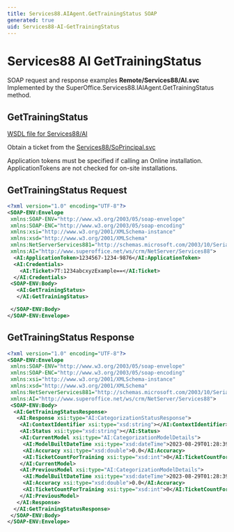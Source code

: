```yaml
---
title: Services88.AIAgent.GetTrainingStatus SOAP
generated: true
uid: Services88-AI-GetTrainingStatus
---
```


# Services88 AI GetTrainingStatus

SOAP request and response examples **Remote/Services88/AI.svc**
Implemented by the <see cref="M:SuperOffice.Services88.IAIAgent.GetTrainingStatus">SuperOffice.Services88.IAIAgent.GetTrainingStatus</see> method.

## GetTrainingStatus





[WSDL file for Services88/AI](../Services88-AI.md)

Obtain a ticket from the [Services88/SoPrincipal.svc](../SoPrincipal/index.md)

Application tokens must be specified if calling an Online installation. ApplicationTokens are not checked for on-site installations.

## GetTrainingStatus Request

```xml
<?xml version="1.0" encoding="UTF-8"?>
<SOAP-ENV:Envelope
 xmlns:SOAP-ENV="http://www.w3.org/2003/05/soap-envelope"
 xmlns:SOAP-ENC="http://www.w3.org/2003/05/soap-encoding"
 xmlns:xsi="http://www.w3.org/2001/XMLSchema-instance"
 xmlns:xsd="http://www.w3.org/2001/XMLSchema"
 xmlns:NetServerServices881="http://schemas.microsoft.com/2003/10/Serialization/"
 xmlns:AI="http://www.superoffice.net/ws/crm/NetServer/Services88">
  <AI:ApplicationToken>1234567-1234-9876</AI:ApplicationToken>
  <AI:Credentials>
    <AI:Ticket>7T:1234abcxyzExample==</AI:Ticket>
  </AI:Credentials>
 <SOAP-ENV:Body>
   <AI:GetTrainingStatus>
   </AI:GetTrainingStatus>

 </SOAP-ENV:Body>
</SOAP-ENV:Envelope>

```


## GetTrainingStatus Response

```xml
<?xml version="1.0" encoding="UTF-8"?>
<SOAP-ENV:Envelope
 xmlns:SOAP-ENV="http://www.w3.org/2003/05/soap-envelope"
 xmlns:SOAP-ENC="http://www.w3.org/2003/05/soap-encoding"
 xmlns:xsi="http://www.w3.org/2001/XMLSchema-instance"
 xmlns:xsd="http://www.w3.org/2001/XMLSchema"
 xmlns:NetServerServices881="http://schemas.microsoft.com/2003/10/Serialization/"
 xmlns:AI="http://www.superoffice.net/ws/crm/NetServer/Services88">
 <SOAP-ENV:Body>
  <AI:GetTrainingStatusResponse>
   <AI:Response xsi:type="AI:CategorizationStatusResponse">
    <AI:ContextIdentifier xsi:type="xsd:string"></AI:ContextIdentifier>
    <AI:Status xsi:type="xsd:string"></AI:Status>
    <AI:CurrentModel xsi:type="AI:CategorizationModelDetails">
     <AI:ModelBuiltDateTime xsi:type="xsd:dateTime">2023-08-29T01:28:39Z</AI:ModelBuiltDateTime>
     <AI:Accuracy xsi:type="xsd:double">0.0</AI:Accuracy>
     <AI:TicketCountForTraining xsi:type="xsd:int">0</AI:TicketCountForTraining>
    </AI:CurrentModel>
    <AI:PreviousModel xsi:type="AI:CategorizationModelDetails">
     <AI:ModelBuiltDateTime xsi:type="xsd:dateTime">2023-08-29T01:28:39Z</AI:ModelBuiltDateTime>
     <AI:Accuracy xsi:type="xsd:double">0.0</AI:Accuracy>
     <AI:TicketCountForTraining xsi:type="xsd:int">0</AI:TicketCountForTraining>
    </AI:PreviousModel>
   </AI:Response>
  </AI:GetTrainingStatusResponse>
 </SOAP-ENV:Body>
</SOAP-ENV:Envelope>

```

